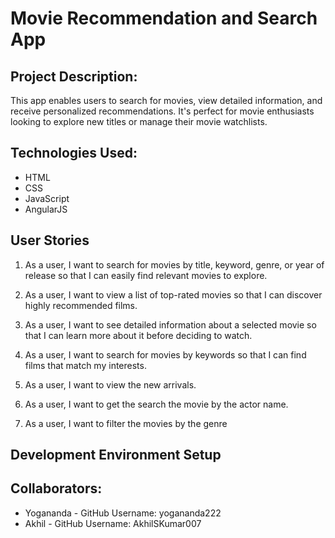 # Movie Recommendation and Search App

## Project Description: 

This app enables users to search for movies, view detailed information, and receive personalized recommendations. It's perfect for movie enthusiasts looking to explore new titles or manage their movie watchlists.

## Technologies Used:

- HTML
- CSS
- JavaScript
- AngularJS


## User Stories

1. As a user, I want to search for movies by title, keyword, genre, or year of release so that I can easily find relevant movies to explore. 

2. As a user, I want to view a list of top-rated movies so that I can discover highly recommended films.

3. As a user, I want to see detailed information about a selected movie so that I can learn more about it before deciding to watch.

4. As a user, I want to search for movies by keywords so that I can find films that match my interests.

5. As a user, I want to view the new arrivals.

6. As a user, I want to get the search the movie by the actor name.

7. As a user, I want to filter the movies by the genre

## Development Environment Setup


## Collaborators:

- Yogananda - GitHub Username: yogananda222
- Akhil - GitHub Username: AkhilSKumar007
